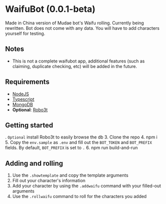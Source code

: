 
# WaifuBot (0.0.1-beta)
Made in China version of Mudae bot's Waifu rolling. Currently being rewritten.
Bot does not come with any data. You will have to add characters yourself for testing.

## Notes
- This is not a complete waifubot app, additional features (such as claiming, duplicate checking, etc) will be added in the future.

## Requirements
- [NodeJS](https://nodejs.org/en/)
- [Typescript](https://www.typescriptlang.org/#download-links)
- [MongoDB](https://www.mongodb.com/download-center/community)
- **Optional**: [Robo3t](https://robomongo.org/download) 

## Getting started
. `Optional` install Robo3t to easily browse the db
3. Clone the repo
4. npm i
5. Copy the `env.sample` as `.env` and fill out the `BOT_TOKEN` and `BOT_PREFIX` fields. By default, `BOT_PREFIX` is set to `.`
6. npm run build-and-run

## Adding and rolling
1. Use the `.showtemplate` and copy the template arguments
2. Fill out your character's information
3. Add your character by using the `.addwaifu` command with your filled-out arguments
4. Use the `.rollwaifu` command to roll for the characters you added

 
